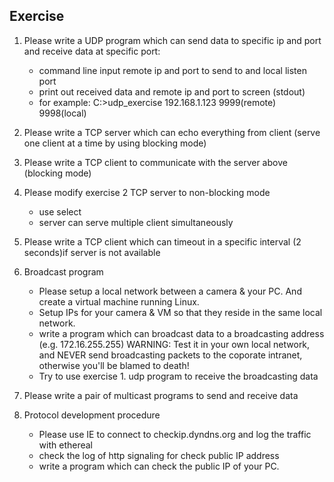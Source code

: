 ## Exercise ##

1. Please write a UDP program which can send data to specific ip and port and receive data at specific port:
	* command line input remote ip and port to send to and local listen port
	* print out received data and remote ip and port to screen (stdout)
	* for example: C:>udp_exercise 192.168.1.123 9999(remote) 9998(local)

2. Please write a TCP server which can echo everything from client (serve one client at a time by using blocking mode)

3. Please write a TCP client to communicate with the server above (blocking mode)

4. Please modify exercise 2 TCP server to non-blocking mode
	* use select
	* server can serve multiple client simultaneously

5. Please write a TCP client which can timeout in a specific interval (2 seconds)if server is not available

6. Broadcast program
	* Please setup a local network between a camera & your PC. And create a virtual machine running Linux.
	* Setup IPs for your camera & VM so that they reside in the same local network.
	* write a program which can broadcast data to a broadcasting address (e.g. 172.16.255.255)
	  WARNING: Test it in your own local network, and NEVER send broadcasting packets to the coporate intranet, otherwise you'll be blamed to death!
	* Try to use exercise 1. udp program to receive the broadcasting data
7. Please write a pair of multicast programs to send and receive data

8. Protocol development procedure
	* Please use IE to connect to checkip.dyndns.org and log the traffic with ethereal
	* check the log of http signaling for check public IP address
	* write a program which can check the public IP of your PC.

